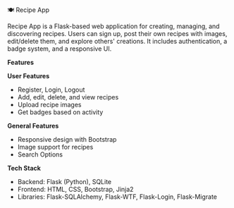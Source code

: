 🍽️ Recipe App

Recipe App is a Flask-based web application for creating, managing, and discovering recipes. 
Users can sign up, post their own recipes with images, edit/delete them, and explore others' creations. 
It includes authentication, a badge system, and a responsive UI.

**Features**

**User Features**
* Register, Login, Logout
* Add, edit, delete, and view recipes
* Upload recipe images
* Get badges based on activity

**General Features**
* Responsive design with Bootstrap
* Image support for recipes
* Search Options

**Tech Stack**
* Backend: Flask (Python), SQLite
* Frontend: HTML, CSS, Bootstrap, Jinja2
* Libraries: Flask-SQLAlchemy, Flask-WTF, Flask-Login, Flask-Migrate
